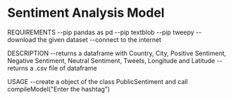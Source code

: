 # Sentiment Analysis Model

REQUIREMENTS
--pip pandas as pd
--pip textblob
--pip tweepy
--download the given dataset
--connect to the internet

DESCRIPTION
--returns a dataframe with Country, City, Positive Sentiment, Negative Sentiment, Neutral Sentiment, Tweets, Longitude and Latitude
--returns a .csv file of dataframe

USAGE
--create a object of the class PublicSentiment and call compileModel("Enter the hashtag")

